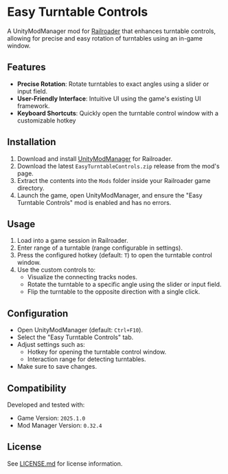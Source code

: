 # Easy Turntable Controls

A UnityModManager mod for [Railroader](https://store.steampowered.com/app/1683150/Railroader/) that enhances turntable controls, allowing for precise and easy rotation of turntables using an in-game window.

## Features
- **Precise Rotation**: Rotate turntables to exact angles using a slider or input field.
- **User-Friendly Interface**: Intuitive UI using the game's existing UI framework.
- **Keyboard Shortcuts**: Quickly open the turntable control window with a customizable hotkey

## Installation
1. Download and install [UnityModManager](https://www.nexusmods.com/site/mods/21) for Railroader.
2. Download the latest `EasyTurntableControls.zip` release from the mod's page.
3. Extract the contents into the `Mods` folder inside your Railroader game directory.
4. Launch the game, open UnityModManager, and ensure the "Easy Turntable Controls" mod is enabled and has no errors.

## Usage
1. Load into a game session in Railroader.
2. Enter range of a turntable (range configurable in settings).
3. Press the configured hotkey (default: `T`) to open the turntable control window.
4. Use the custom controls to:
   - Visualize the connecting tracks nodes.
   - Rotate the turntable to a specific angle using the slider or input field.
   - Flip the turntable to the opposite direction with a single click.

## Configuration
- Open UnityModManager (default: `Ctrl+F10`).
- Select the "Easy Turntable Controls" tab.
- Adjust settings such as:
  - Hotkey for opening the turntable control window.
  - Interaction range for detecting turntables.
- Make sure to save changes.

## Compatibility
Developed and tested with:
- Game Version: `2025.1.0`
- Mod Manager Version: `0.32.4`

## License
See [LICENSE.md](LICENSE.md) for license information.